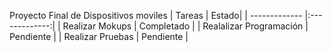 Proyecto Final de Dispositivos moviles | Tareas | Estado| | ------------- |:-------------:| | Realizar Mokups | Completado | | Realalizar Programación | Pendiente | | Realizar Pruebas | Pendiente |
